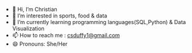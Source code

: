- 👋 Hi, I’m Christian
- 👀 I’m interested in sports, food & data
- 🌱 I’m currently learning programming languages(SQL,Python) & Data Visualization
- 📫 How to reach me : csduffy1@gmail.com
- 😄 Pronouns: She/Her


<!---
csduffy1/csduffy1 is a ✨ special ✨ repository because its `README.md` (this file) appears on your GitHub profile.
You can click the Preview link to take a look at your changes.
--->

